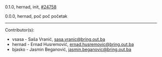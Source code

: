 0.1.0, hernad, init, [#24758](http://redmine.bring.out.ba/issues/24808)

0.0.0, hernad, poč poč početak

----------------------------

Contributor(s):

* vsasa - Saša Vranić, sasa.vranic@bring.out.ba
* hernad - Ernad Husremović, ernad.husremovic@bring.out.ba
* bjasko - Jasmin Beganović, jasmin.beganovic@bring.out.ba
